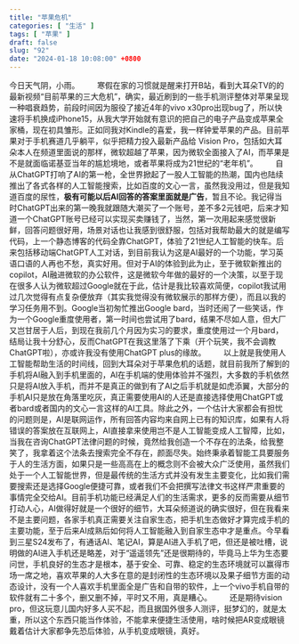 ```yaml
---
title: "苹果危机"
categories: [ "生活" ]
tags: [ "苹果" ]
draft: false
slug: "92"
date: "2024-01-18 10:08:00" +0800
---
```


今日天气阴，小雨。
&emsp;&emsp;寒假在家的习惯就是醒来打开B站，看到大耳朵TV的的最新视频“目前苹果的三大危机”，确实，最近刷到的一些手机测评整体对苹果呈现一种唱衰趋势，前段时间因为服役了接近4年的vivo x30pro出现bug了，所以快速将手机换成iPhone15，从我大学开始就有意识的把自己的电子产品变成苹果全家桶，现在初具雏形。正如同我对Kindle的喜爱，我一样钟爱苹果的产品。目前苹果对于手机赛道几乎躺平，似乎把精力投入最新产品给 Vision Pro，包括如大耳朵本人在频道里面说的那样，微软超越了苹果，因为微软全面接入了AI，而苹果是不是就面临诺基亚当年的尴尬境地，或者苹果将成为21世纪的“老年机”。
&emsp;&emsp;自从ChatGPT打响了AI的第一枪，全世界掀起了一股人工智能的热潮，国内也陆续推出了各式各样的人工智能搜索，比如百度的文心一言，虽然我没用过，但是我知道百度的尿性，**极有可能以后AI回答的答案里面就是广告**，暂且不论。我记得当时ChatGPT出来的第一晚我就跟随大潮买了一个账号，差不多2元钱吧，后来才知道一个ChatGPT账号已经可以实现买卖赚钱了，当然，第一次用起来感觉很新鲜，回答问题很好用，场景对话也让我感到很舒服，包括对我帮助最大的就是编写代码，上一个静态博客的代码全靠ChatGPT，体验了21世纪人工智能的快车。后来包括移动端ChatGPT人工对话，到目前我认为这是AI最好的一个功能，学习英语口语的人再也不愁，真实好用。但对于AI的体验到此为止，至于微软新推出的copilot，AI融进微软的办公软件，这是微软今年做的最好的一个决策，以至于现在很多人认为微软超过Google就在于此，估计是我比较喜欢简便，copilot我试用过几次觉得有点复杂便放弃（其实我觉得没有微软展示的那样方便），而且以我的学习任务用不到。Google当初匆忙推出Google bard，当时还闹了一些笑话，作为一个Google重度使用者，第一时间也尝试用了bard，结果不尽如人意，但大厂又岂甘居于人后，到现在我前几个月因为实习的要求，重度使用过一个月bard，结局让我十分舒心，反而ChatGPT在我这里落了下乘（开个玩笑，我不会调教ChatGPT啦），亦或许我没有使用ChatGPT plus的缘故。
&emsp;&emsp;以上就是我使用人工智能帮助生活的时间线，回到大耳朵对于苹果危机的话题，就目前我所了解到的手机将AI融入到手机里面的，AI在手机端的使用体验并不强烈，大多数的手机依然只是将AI放入手机，而并不是真正的做到有了AI之后手机就是如虎添翼，大部分的手机AI只是放在角落里吃灰，真正需要使用AI的人还是直接选择使用ChatGPT或者bard或者国内的文心一言这样的AI工具。除此之外，一个估计大家都会有担忧的问题则是，AI是联网运作，所有回答内容均来自网上已有的知识库，如果有人将错误的答案放在互联网上，AI直接拿来使用岂不是人工智能变成人工智障，比如，当我在咨询ChatGPT法律问题的时候，竟然给我创造一个不存在的法条，给我整笑了，我拿着这个法条去搜索完全不存在，颜面尽失。始终秉承着智能工具要服务于人的生活方面，如果只是一些高高在上的概念则不会被大众广泛使用，虽然我们处于一个人工智能世界，但是最传统的生活方式并没有发生主要变化，比如我们需要搜索还是选择Google便捷可靠，或者我们不会把撰写法律文书这样严肃重要的事情完全交给AI。目前手机功能已经满足人们的生活需求，更多的反而需要从细节打动人心，AI做得好就是一个很好的细节，大耳朵频道说的确实很好，但在我看来不是主要问题，各家手机真正需要关注自家生态，把手机生态做好才算完成手机的主要功能，至于后来AI成熟后如何将人工智能融入到自家生态中才是重点。今早看到三星S24发布了，有通话AI、笔记AI，算是AI进入手机了吧，但还是被吐槽，说明做的AI进入手机还是略差，对于“遥遥领先”还是很期待的，毕竟马上华为生态要问世，手机良好的生态才是根本，基于安全、可靠、稳定的生态环境就可以赢得市场一席之地，喜欢苹果的人大多在意的是封闭性的生态环境以及果子细节方面的动态设计，没有一个人喜欢手机里面全是广告和自带的软件，上一个vivo手机自带的软件就有二十多个，删又删不掉，平时又不用，真是糟心。
&emsp;&emsp;还是期待vision pro，但这玩意儿国内好多人买不起，而且据国外很多人测评，挺梦幻的，就是太重，所以这个东西只能当作体验，不能拿来便捷生活使用，啥时候把AR变成眼镜戴着估计大家都争先恐后体验，从手机变成眼镜，真好。